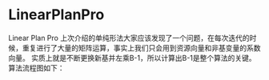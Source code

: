 # LinearPlanPro
Linear Plan Pro
上次介绍的单纯形法大家应该发现了一个问题，在每次迭代的时候，重复进行了大量的矩阵运算，事实上我们只会用到资源向量和非基变量的系数向量。
实质上就是不断更换新基并左乘B-1，所以计算出B-1是整个算法的关键。
算法流程图如下：
